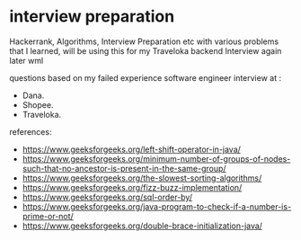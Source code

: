 # interview preparation
Hackerrank, Algorithms, Interview Preparation etc with various problems that I learned, will be using this for my Traveloka backend Interview again later wml

questions based on my failed experience software engineer interview at :
- Dana.
- Shopee.
- Traveloka.

references: 
- https://www.geeksforgeeks.org/left-shift-operator-in-java/
- https://www.geeksforgeeks.org/minimum-number-of-groups-of-nodes-such-that-no-ancestor-is-present-in-the-same-group/
- https://www.geeksforgeeks.org/the-slowest-sorting-algorithms/
- https://www.geeksforgeeks.org/fizz-buzz-implementation/
- https://www.geeksforgeeks.org/sql-order-by/
- https://www.geeksforgeeks.org/java-program-to-check-if-a-number-is-prime-or-not/
- https://www.geeksforgeeks.org/double-brace-initialization-java/

